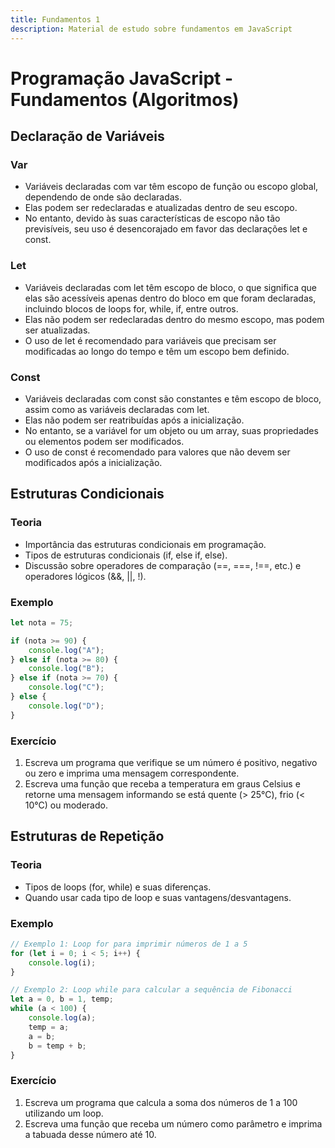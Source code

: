 ```yaml
---
title: Fundamentos 1
description: Material de estudo sobre fundamentos em JavaScript
---
```


# Programação JavaScript - Fundamentos (Algoritmos)

## Declaração de Variáveis

### Var

- Variáveis declaradas com var têm escopo de função ou escopo global, dependendo de onde são declaradas.
- Elas podem ser redeclaradas e atualizadas dentro de seu escopo.
- No entanto, devido às suas características de escopo não tão previsíveis, seu uso é desencorajado em favor das declarações let e const.

### Let

- Variáveis declaradas com let têm escopo de bloco, o que significa que elas são acessíveis apenas dentro do bloco em que foram declaradas, incluindo blocos de loops for, while, if, entre outros.
- Elas não podem ser redeclaradas dentro do mesmo escopo, mas podem ser atualizadas.
- O uso de let é recomendado para variáveis que precisam ser modificadas ao longo do tempo e têm um escopo bem definido.

### Const

- Variáveis declaradas com const são constantes e têm escopo de bloco, assim como as variáveis declaradas com let.
- Elas não podem ser reatribuídas após a inicialização.
- No entanto, se a variável for um objeto ou um array, suas propriedades ou elementos podem ser modificados.
- O uso de const é recomendado para valores que não devem ser modificados após a inicialização.

## Estruturas Condicionais

### Teoria

- Importância das estruturas condicionais em programação.
- Tipos de estruturas condicionais (if, else if, else).
- Discussão sobre operadores de comparação (==, ===, !==, etc.) e operadores lógicos (&&, ||, !).

### Exemplo

```javascript
let nota = 75;

if (nota >= 90) {
    console.log("A");
} else if (nota >= 80) {
    console.log("B");
} else if (nota >= 70) {
    console.log("C");
} else {
    console.log("D");
}
```

### Exercício

1. Escreva um programa que verifique se um número é positivo, negativo ou zero e imprima uma mensagem correspondente.
2. Escreva uma função que receba a temperatura em graus Celsius e retorne uma mensagem informando se está quente (> 25°C), frio (< 10°C) ou moderado.

## Estruturas de Repetição

### Teoria

- Tipos de loops (for, while) e suas diferenças.
- Quando usar cada tipo de loop e suas vantagens/desvantagens.

### Exemplo

```javascript
// Exemplo 1: Loop for para imprimir números de 1 a 5
for (let i = 0; i < 5; i++) {
    console.log(i);
}

// Exemplo 2: Loop while para calcular a sequência de Fibonacci
let a = 0, b = 1, temp;
while (a < 100) {
    console.log(a);
    temp = a;
    a = b;
    b = temp + b;
}
```

### Exercício

1. Escreva um programa que calcula a soma dos números de 1 a 100 utilizando um loop.
2. Escreva uma função que receba um número como parâmetro e imprima a tabuada desse número até 10.
